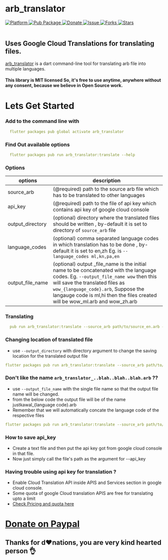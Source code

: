 # arb_translator
  
  <a href="https://flutter.io">  
    <img src="https://img.shields.io/badge/Platform-Flutter-yellow.svg"  
      alt="Platform" />  
  </a> 
   <a href="https://pub.dartlang.org/packages/arb_translator">  
    <img src="https://img.shields.io/pub/v/arb_translator.svg"  
      alt="Pub Package" />  
  </a>
   <a href="https://www.paypal.me/kawal7415">  
    <img src="https://img.shields.io/badge/Donate-PayPal-green.svg"  
      alt="Donate" />  
  </a>
   <a href="https://github.com/justkawal/arb_translator/issues">  
    <img src="https://img.shields.io/github/issues/justkawal/arb_translator"  
      alt="Issue" />  
  </a> 
   <a href="https://github.com/justkawal/arb_translator/network">  
    <img src="https://img.shields.io/github/forks/justkawal/arb_translator"  
      alt="Forks" />  
  </a> 
   <a href="https://github.com/justkawal/arb_translator/stargazers">  
    <img src="https://img.shields.io/github/stars/justkawal/arb_translator"  
      alt="Stars" />  
  </a>
  <br>
  <br>
 
## Uses Google Cloud Translations for translating files.
[arb_translator](https://www.pub.dev/packages/arb_translator) is a dart command-line tool for translating arb file into multiple languages.
 
#### This library is MIT licensed So, it's free to use anytime, anywhere without any consent, because we believe in Open Source work.

# Lets Get Started

### Add to the command line with

```yaml
  flutter packages pub global activate arb_translator
```

### Find Out available options

```yaml
  flutter packages pub run arb_translator:translate --help
```

### Options
options | description
------------ | -------------
 source_arb | (@required) path to the source arb file which has to be translated to other languages
 api_key | (@required) path to the file of api key which contains api key of google cloud console
 output_directory | (optional) directory where the translated files should be written , by-default it is set to directory of ```source_arb``` file
 language_codes | (optional) comma separated language codes in which translation has to be done  , by-default it is set to en,zh Eg. is ```--language_codes ml,kn,pa,en```
 output_file_name | (optional) output _file_name is the initial name to be concatenated with the language codes. Eg. ```--output_file_name wow``` then this will save the translated files as ```wow_{language_code}.arb```, Suppose the langauge code is ml,hi then the files created will be wow_ml.arb and wow_zh.arb

### Translating

```yaml
  pub run arb_translator:translate --source_arb path/to/source_en.arb --api_key path/to/api_key_file --language_codes hi,en,zh
```

### Changing location of translated file 
* use ```--output_directory``` with directory argument to change the saving location for the translated output file

```yaml
flutter packages pub run arb_translator:translate --source_arb path/to/source_en.arb --api_key path/to/api_key_file --language_codes hi,en,zh --output_directory /path/to/my/custom/output_directory/
```

### Don't like the name ```arb_translator_..blah..blah..blah.arb``` ??
* use ```--output_file_name``` with the single file name so that the output file name will be changed.
* from the below code the output file will be of the name justkawal_{language code}.arb
* Remember that we will automatically concate the language code of the respective files

```yaml
flutter packages pub run arb_translator:translate --source_arb path/to/source_en.arb --api_key path/to/api_key_file --language_codes hi,en,zh --output_directory /path/to/my/custom/output_directory/ --output_file_name justkawal_
```

### How to save api_key
* Create a text file and then put the api key got from google cloud console in that file.
* Now just simply call the file's path as the argument for --api_key

### Having trouble using api key for translation ?
* Enable Cloud Translation API inside APIS and Services section in google cloud console.
* Some quota of google Cloud translation APIS are free for translating upto a limit
* [Check Pricing and quota here](https://cloud.google.com/translate/pricing)


# [Donate on Paypal](https://paypal.me/kawal7415)

## Thanks for d♥️nations, you are very kind hearted person 👌
